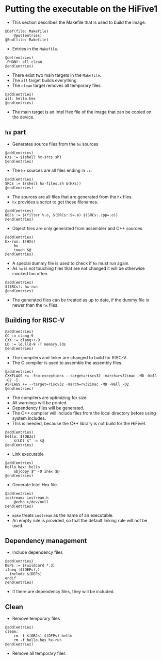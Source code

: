 # Putting the executable on the HiFive1
* This section describes the Makefile that is used to build the image.

```
@Def(file: Makefile)
	@put(entries)
@End(file: Makefile)
```
* Entries in the `Makefile`.

```
@def(entries)
.PHONY: all clean
@end(entries)
```
* There exist two main targets in the `Makefile`.
* The `all` target builds everything.
* The `clean` target removes all temporary files.

```
@add(entries)
all: hello.hex
@end(entries)
```
* The main target is an Intel Hex file of the image that can be copied on
  the device.

## `hx` part
* Generates source files from the `hx` sources

```
@add(entries)
HXs := $(shell hx-srcs.sh)
@end(entries)
```
* The `hx` sources are all files ending in `.x`.

```
@add(entries)
SRCs := $(shell hx-files.sh $(HXs))
@end(entries)
```
* The sources are all files that are generated from the `hx` files.
* `hx` provides a script to get these filenames.

```
@add(entries)
OBJs := $(filter %.o, $(SRCs:.S=.o) $(SRCs:.cpp=.o))
@end(entries)
```
* Object files are only generated from assembler and C++ sources.

```
@add(entries)
hx-run: $(HXs)
	hx
	touch $@
@end(entries)
```
* A special dummy file is used to check if `hx` must run again.
* As `hx` is not touching files that are not changed it will be otherwise
  invoked too often.

```
@add(entries)
$(SRCs): hx-run
@end(entries)
```
* The generated files can be treated as up to date, if the dummy file is
  newer than the `hx` files.

## Building for RISC-V


```
@add(entries)
CC := clang-9
CXX := clang++-9
LD := ld.lld-9 -T memory.lds
@end(entries)
```
* The compilers and linker are changed to build for RISC-V.
* The C compiler is used to assemble the assembly files.

```
@add(entries)
CXXFLAGS += -fno-exceptions --target=riscv32 -march=rv32imac -MD -Wall -O2 -I.
ASFLAGS += --target=riscv32 -march=rv32imac -MD -Wall -O2
@end(entries)
```
* The compilers are optimizing for size.
* All warnings will be printed.
* Dependency files will be generated.
* The C++ compiler will include files from the local directory before
  using system includes.
* This is needed, because the C++ library is not build for the HiFive1.

```
@add(entries)
hello: $(OBJs)
	$(LD) $^ -o $@
@end(entries)
```
* Link executable

```
@add(entries)
hello.hex: hello
	objcopy $^ -O ihex $@
@end(entries)
```
* Generate Intel Hex file.

```
@add(entries)
iostream: iostream.h
	@echo >/dev/null
@end(entries)
```
* `make` treats `iostream` as the name of an executable.
* An empty rule is provided, so that the default linking rule will not be
  used.

## Dependency management
* Include dependency files

```
@add(entries)
DEPs := $(wildcard *.d)
ifneq ($(DEPs),)
  include $(DEPs)
endif
@end(entries)
```
* If there are dependency files, they will be included.

## Clean
* Remove temporary files

```
@add(entries)
clean:
	rm -f $(OBJs) $(DEPs) hello
	rm -f hello.hex hx-run
@end(entries)
```
* Remove all temporary files

